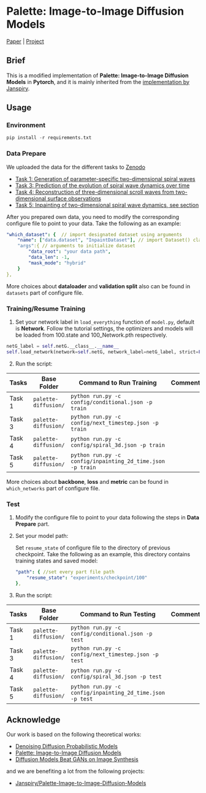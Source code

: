 # Palette: Image-to-Image Diffusion Models

[Paper](https://arxiv.org/pdf/2111.05826.pdf ) |  [Project](https://iterative-refinement.github.io/palette/ )

## Brief

This is a modified implementation of **Palette: Image-to-Image Diffusion Models** in **Pytorch**, and it is mainly inherited from the [implementation by Janspiry](https://github.com/Janspiry/Palette-Image-to-Image-Diffusion-Models).

## Usage
### Environment
```python
pip install -r requirements.txt
```

### Data Prepare

We uploaded the data for the different tasks to [Zenodo](https://zenodo.org)
- [Task 1: Generation of parameter-specific two-dimensional spiral waves](https://www.kaggle.com/datasets/badasstechie/celebahq-resized-256x256)
- [Task 3: Prediction of the evolution of spiral wave dynamics over time](https://www.kaggle.com/datasets/badasstechie/celebahq-resized-256x256)
- [Task 4: Reconstruction of three-dimensional scroll waves from two-dimensional surface observations](https://www.kaggle.com/datasets/badasstechie/celebahq-resized-256x256)
- [Task 5: Inpainting of two-dimensional spiral wave dynamics, see section](https://www.kaggle.com/datasets/badasstechie/celebahq-resized-256x256)

After you prepared own data, you need to modify the corresponding configure file to point to your data. Take the following as an example:

```yaml
"which_dataset": {  // import designated dataset using arguments 
    "name": ["data.dataset", "InpaintDataset"], // import Dataset() class
    "args":{ // arguments to initialize dataset
    	"data_root": "your data path",
    	"data_len": -1,
    	"mask_mode": "hybrid"
    } 
},
```

More choices about **dataloader** and **validation split** also can be found in `datasets`  part of configure file.

### Training/Resume Training

1. Set your network label in `load_everything` function of `model.py`, default is **Network**. Follow the tutorial settings, the optimizers and models will be loaded from 100.state and 100_Network.pth respectively.

```python
netG_label = self.netG.__class__.__name__
self.load_network(network=self.netG, network_label=netG_label, strict=False)
```

2. Run the script:

| Tasks  | Base Folder                | Command to Run Training                                    | Comments |
|--------|----------------------------|------------------------------------------------------------|----------|
| Task 1 | `palette-diffusion/`       | `python run.py -c config/conditional.json -p train`        |          |
| Task 3 | `palette-diffusion/`       | `python run.py -c config/next_timestep.json -p train`      |          |
| Task 4 | `palette-diffusion/`       | `python run.py -c config/spiral_3d.json -p train`          |          |
| Task 5 | `palette-diffusion/`       | `python run.py -c config/inpainting_2d_time.json -p train` |          |

More choices about **backbone**, **loss** and **metric** can be found in `which_networks`  part of configure file.

### Test

1. Modify the configure file to point to your data following the steps in **Data Prepare** part.
2. Set your model path:

	Set `resume_state` of configure file to the directory of previous checkpoint. Take the following as an example, this directory contains training states and saved model:

	```yaml
	"path": { //set every part file path
		"resume_state": "experiments/checkpoint/100" 
	},
	```

3. Run the script:

| Tasks  | Base Folder                | Command to Run Testing                                    | Comments |
|--------|----------------------------|------------------------------------------------------------|----------|
| Task 1 | `palette-diffusion/`       | `python run.py -c config/conditional.json -p test`        |          |
| Task 3 | `palette-diffusion/`       | `python run.py -c config/next_timestep.json -p test`      |          |
| Task 4 | `palette-diffusion/`       | `python run.py -c config/spiral_3d.json -p test`          |          |
| Task 5 | `palette-diffusion/`       | `python run.py -c config/inpainting_2d_time.json -p test` |          |


## Acknowledge
Our work is based on the following theoretical works:
- [Denoising Diffusion Probabilistic Models](https://arxiv.org/pdf/2006.11239.pdf)
- [Palette: Image-to-Image Diffusion Models](https://arxiv.org/pdf/2111.05826.pdf)
- [Diffusion Models Beat GANs on Image Synthesis](https://arxiv.org/abs/2105.05233)

and we are benefiting a lot from the following projects:
- [Janspiry/Palette-Image-to-Image-Diffusion-Models](https://github.com/Janspiry/Palette-Image-to-Image-Diffusion-Models)